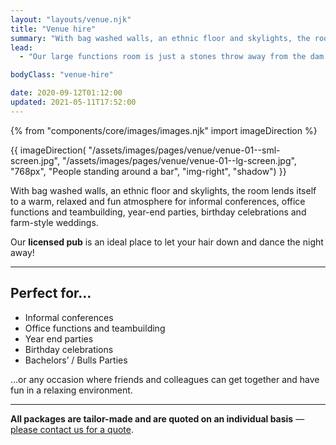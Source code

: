```yaml
---
layout: "layouts/venue.njk"
title: "Venue hire"
summary: "With bag washed walls, an ethnic floor and skylights, the room lends itself to a warm, relaxed and fun atmosphere for informal conferences, office functions and teambuilding, year-end parties, birthday celebrations and farm-style weddings."
lead:
  - "Our large functions room is just a stones throw away from the dam and shaded by a beautiful Willow tree."

bodyClass: "venue-hire"

date: 2020-09-12T01:12:00
updated: 2021-05-11T17:52:00
---
```


{% from "components/core/images/images.njk" import imageDirection %}

{{ imageDirection(
  "/assets/images/pages/venue/venue-01--sml-screen.jpg",
  "/assets/images/pages/venue/venue-01--lg-screen.jpg",
  "768px",
  "People standing around a bar",
  "img-right",
  "shadow")
}}

With bag washed walls, an ethnic floor and skylights, the room lends itself to a warm, relaxed and fun atmosphere for informal conferences, office functions and teambuilding, year-end parties, birthday celebrations and farm-style weddings.

Our **licensed pub** is an ideal place to let your hair down and dance the night away!

---

## Perfect for&hellip;

* Informal conferences
* Office functions and teambuilding
* Year end parties
* Birthday celebrations
* Bachelors’ / Bulls Parties

&hellip;or any occasion where friends and colleagues can get together and have fun in a relaxing environment.

---

**All packages are tailor-made and are quoted on an individual basis** &mdash; [please contact us for a quote][1]</a>.

[1]: /contact
